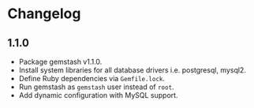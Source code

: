 # Changelog

## 1.1.0

* Package gemstash v1.1.0.
* Install system libraries for all database drivers i.e. postgresql, mysql2.
* Define Ruby dependencies via `Gemfile.lock`.
* Run gemstash as `gemstash` user instead of `root`.
* Add dynamic configuration with MySQL support.
